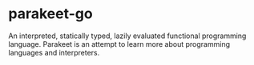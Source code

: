 # parakeet-go

An interpreted, statically typed, lazily evaluated functional programming language. Parakeet is an attempt to learn more about programming languages and interpreters.
